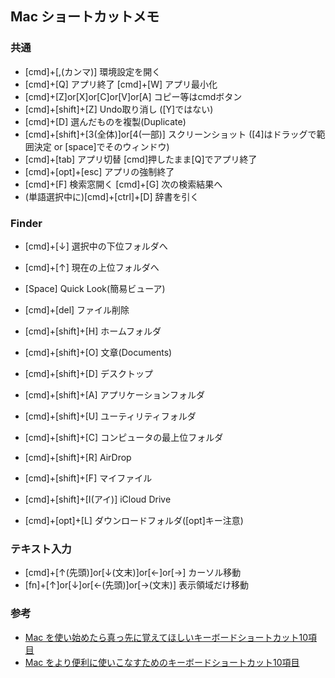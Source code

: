 Mac ショートカットメモ
-----

### 共通

* [cmd]+[,(カンマ)] 環境設定を開く
* [cmd]+[Q] アプリ終了 [cmd]+[W] アプリ最小化
* [cmd]+[Z]or[X]or[C]or[V]or[A] コピー等はcmdボタン
* [cmd]+[shift]+[Z] Undo取り消し ([Y]ではない)
* [cmd]+[D] 選んだものを複製(Duplicate)
* [cmd]+[shift]+[3(全体)]or[4(一部)] スクリーンショット ([4]はドラッグで範囲決定 or [space]でそのウィンドウ)
* [cmd]+[tab] アプリ切替 [cmd]押したまま[Q]でアプリ終了
* [cmd]+[opt]+[esc] アプリの強制終了
* [cmd]+[F] 検索窓開く [cmd]+[G] 次の検索結果へ
* (単語選択中に)[cmd]+[ctrl]+[D] 辞書を引く

### Finder

* [cmd]+[↓] 選択中の下位フォルダへ
* [cmd]+[↑] 現在の上位フォルダへ
* [Space] Quick Look(簡易ビューア)
* [cmd]+[del] ファイル削除

* [cmd]+[shift]+[H] ホームフォルダ
* [cmd]+[shift]+[O] 文章(Documents)
* [cmd]+[shift]+[D] デスクトップ
* [cmd]+[shift]+[A] アプリケーションフォルダ
* [cmd]+[shift]+[U] ユーティリティフォルダ
* [cmd]+[shift]+[C] コンピュータの最上位フォルダ
* [cmd]+[shift]+[R] AirDrop
* [cmd]+[shift]+[F] マイファイル
* [cmd]+[shift]+[I(アイ)] iCloud Drive
* [cmd]+[opt]+[L] ダウンロードフォルダ([opt]キー注意)

### テキスト入力

* [cmd]+[↑(先頭)]or[↓(文末)]or[←]or[→] カーソル移動
* [fn]+[↑]or[↓]or[←(先頭)]or[→(文末)] 表示領域だけ移動

### 参考
* [Mac を使い始めたら真っ先に覚えてほしいキーボードショートカット10項目](http://www.msng.info/archives/2012/02/keyboard-shortcuts-for-mac-beginners.php)
* [Mac をより便利に使いこなすためのキーボードショートカット10項目](http://www.msng.info/archives/2014/12/mac-keyboard-shorotucuts.php)
